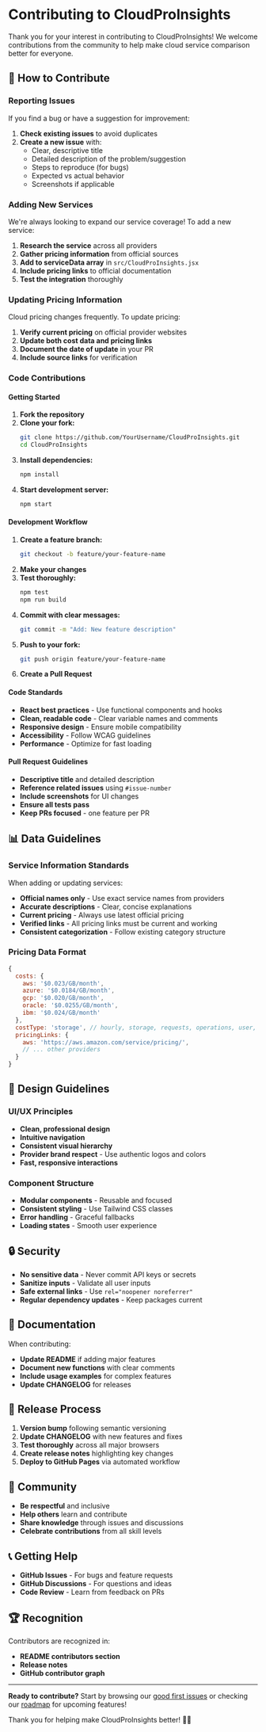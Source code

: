 # Contributing to CloudProInsights

Thank you for your interest in contributing to CloudProInsights! We welcome contributions from the community to help make cloud service comparison better for everyone.

## 🤝 How to Contribute

### Reporting Issues

If you find a bug or have a suggestion for improvement:

1. **Check existing issues** to avoid duplicates
2. **Create a new issue** with:
   - Clear, descriptive title
   - Detailed description of the problem/suggestion
   - Steps to reproduce (for bugs)
   - Expected vs actual behavior
   - Screenshots if applicable

### Adding New Services

We're always looking to expand our service coverage! To add a new service:

1. **Research the service** across all providers
2. **Gather pricing information** from official sources
3. **Add to serviceData array** in `src/CloudProInsights.jsx`
4. **Include pricing links** to official documentation
5. **Test the integration** thoroughly

### Updating Pricing Information

Cloud pricing changes frequently. To update pricing:

1. **Verify current pricing** on official provider websites
2. **Update both cost data and pricing links**
3. **Document the date of update** in your PR
4. **Include source links** for verification

### Code Contributions

#### Getting Started

1. **Fork the repository**
2. **Clone your fork:**
   ```bash
   git clone https://github.com/YourUsername/CloudProInsights.git
   cd CloudProInsights
   ```
3. **Install dependencies:**
   ```bash
   npm install
   ```
4. **Start development server:**
   ```bash
   npm start
   ```

#### Development Workflow

1. **Create a feature branch:**
   ```bash
   git checkout -b feature/your-feature-name
   ```
2. **Make your changes**
3. **Test thoroughly:**
   ```bash
   npm test
   npm run build
   ```
4. **Commit with clear messages:**
   ```bash
   git commit -m "Add: New feature description"
   ```
5. **Push to your fork:**
   ```bash
   git push origin feature/your-feature-name
   ```
6. **Create a Pull Request**

#### Code Standards

- **React best practices** - Use functional components and hooks
- **Clean, readable code** - Clear variable names and comments
- **Responsive design** - Ensure mobile compatibility
- **Accessibility** - Follow WCAG guidelines
- **Performance** - Optimize for fast loading

#### Pull Request Guidelines

- **Descriptive title** and detailed description
- **Reference related issues** using `#issue-number`
- **Include screenshots** for UI changes
- **Ensure all tests pass**
- **Keep PRs focused** - one feature per PR

## 📊 Data Guidelines

### Service Information Standards

When adding or updating services:

- **Official names only** - Use exact service names from providers
- **Accurate descriptions** - Clear, concise explanations
- **Current pricing** - Always use latest official pricing
- **Verified links** - All pricing links must be current and working
- **Consistent categorization** - Follow existing category structure

### Pricing Data Format

```javascript
{
  costs: {
    aws: '$0.023/GB/month',
    azure: '$0.0184/GB/month',
    gcp: '$0.020/GB/month',
    oracle: '$0.0255/GB/month',
    ibm: '$0.024/GB/month'
  },
  costType: 'storage', // hourly, storage, requests, operations, user, etc.
  pricingLinks: {
    aws: 'https://aws.amazon.com/service/pricing/',
    // ... other providers
  }
}
```

## 🎨 Design Guidelines

### UI/UX Principles

- **Clean, professional design**
- **Intuitive navigation**
- **Consistent visual hierarchy**
- **Provider brand respect** - Use authentic logos and colors
- **Fast, responsive interactions**

### Component Structure

- **Modular components** - Reusable and focused
- **Consistent styling** - Use Tailwind CSS classes
- **Error handling** - Graceful fallbacks
- **Loading states** - Smooth user experience

## 🔒 Security

- **No sensitive data** - Never commit API keys or secrets
- **Sanitize inputs** - Validate all user inputs
- **Safe external links** - Use `rel="noopener noreferrer"`
- **Regular dependency updates** - Keep packages current

## 📝 Documentation

When contributing:

- **Update README** if adding major features
- **Document new functions** with clear comments
- **Include usage examples** for complex features
- **Update CHANGELOG** for releases

## 🚀 Release Process

1. **Version bump** following semantic versioning
2. **Update CHANGELOG** with new features and fixes
3. **Test thoroughly** across all major browsers
4. **Create release notes** highlighting key changes
5. **Deploy to GitHub Pages** via automated workflow

## 💬 Community

- **Be respectful** and inclusive
- **Help others** learn and contribute
- **Share knowledge** through issues and discussions
- **Celebrate contributions** from all skill levels

## 📞 Getting Help

- **GitHub Issues** - For bugs and feature requests
- **GitHub Discussions** - For questions and ideas
- **Code Review** - Learn from feedback on PRs

## 🏆 Recognition

Contributors are recognized in:
- **README contributors section**
- **Release notes**
- **GitHub contributor graph**

---

**Ready to contribute?** Start by browsing our [good first issues](https://github.com/AAkinDev/CloudProInsights/labels/good%20first%20issue) or checking our [roadmap](https://github.com/AAkinDev/CloudProInsights/projects) for upcoming features!

Thank you for helping make CloudProInsights better! 🧭✨ 